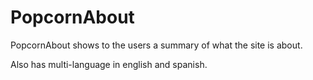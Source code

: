# PopcornAbout

PopcornAbout shows to the users a summary of what the site is about.

Also has multi-language in english and spanish.